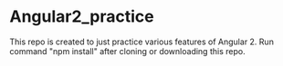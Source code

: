 # Angular2_practice
This repo is created to just practice various features of Angular 2.
Run command "npm install" after cloning or downloading this repo.
